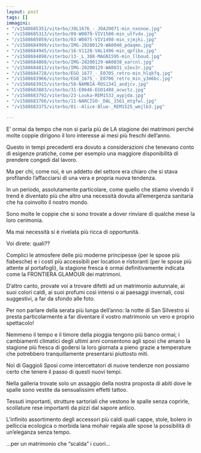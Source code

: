 ```yaml
---
layout: post
tags: []
immagini:
- "/v1588685351/viterbo/JOL1676_-_JOA20071-min_nxonoe.jpg"
- "/v1588685313/viterbo/09-W0079-VIV1500-min_utfvdx.jpg"
- "/v1588685059/viterbo/03-W0075-VIV1498-min_sjmjki.jpg"
- "/v1588684999/viterbo/IMG-20200129-WA0040_pdaqmo.jpg"
- "/v1588684945/viterbo/16-V1128-VAL1496-min_qpfibx.jpg"
- "/v1588684898/viterbo/13-_L_388-MAGN1595-min_llboud.jpg"
- "/v1588684860/viterbo/IMG-20200129-WA0038_oarcnl.jpg"
- "/v1588684813/viterbo/IMG-20200129-WA0031_v2ev3r.jpg"
- "/v1588684728/viterbo/EGO_1677_-_E0705_retro-min_hlqkfq.jpg"
- "/v1588683966/viterbo/EG0_1675_-_E0706_retro_min_y3m6bc.jpg"
- "/v1588683915/viterbo/58-NAMBIA-ROS1341_andjcv.jpg"
- "/v1588683883/viterbo/31-E0646-EGO1488_acwctz.jpg"
- "/v1588683792/viterbo/23-Louka-REM1533_aypjda.jpg"
- "/v1588683766/viterbo/11-NARCISO-_DAL_1561_mtgfwl.jpg"
- "/v1588683375/viterbo/01--Alice-Blue-_REM1525_wmjlb3.jpg"

---
```

E’ ormai da tempo che non si parla più de LA stagione dei matrimoni perché molte coppie dirigono il loro interesse ai mesi più freschi dell’anno.

Questo in tempi precedenti era dovuto a considerazioni che tenevano conto di esigenze pratiche, come per esempio una maggiore disponibilità di prendere congedi dal lavoro.

Ma per chi, come noi, è un addetto del settore era chiaro che si stava profilando l’affacciarsi di una vera e propria nuova tendenza.

In un periodo, assolutamente particolare, come quello che stiamo vivendo il trend è diventato più che altro una necessità dovuta all’emergenza sanitaria che ha coinvolto il nostro mondo.

Sono molte le coppie che si sono trovate a dover rinviare di qualche mese la loro cerimonia.

Ma mai necessità si è rivelata più ricca di opportunità.

Voi direte: quali??

Complici le atmosfere delle più moderne principesse (per le spose più fiabesche) e i costi più accessibili per location e ristoranti (per le spose più attente al portafogli), la stagione fresca è ormai definitivamente indicata come la FRONTIERA GLAMOUR dei matrimoni.

D’altro canto, provate voi a trovare difetti ad un matrimonio autunnale, ai suoi colori caldi, ai suoi profumi così intensi o ai paesaggi invernali, così suggestivi, a far da sfondo alle foto.

Per non parlare della serata più lunga dell’anno: la notte di San Silvestro si presta particolarmente a far diventare il vostro matrimonio un vero e proprio spettacolo!

Nemmeno il tempo e il timore della pioggia tengono più banco ormai; i cambiamenti climatici degli ultimi anni consentono agli sposi che amano la stagione più fresca di godersi la loro giornata a pieno grazie a temperature che potrebbero tranquillamente presentarsi piuttosto miti.

Noi di Gaggioli Sposi come intercettatori di nuove tendenze non possiamo certo che tenere il passo di questi nuovi tempi.

Nella galleria trovate solo un assaggio della nostra proposta di abiti dove le spalle sono vestite da sensualissimi effetti tattoo.

Tessuti importanti, strutture sartoriali che vestono le spalle senza coprirle, scollature rese importanti da pizzi dal sapore antico.

L’infinito assortimento degli accessori più caldi quali cappe, stole, bolero in pelliccia ecologica o morbida lana mohair regala alle spose la possibilità di un’eleganza senza tempo.

…per un matrimonio che “scalda” i cuori…
